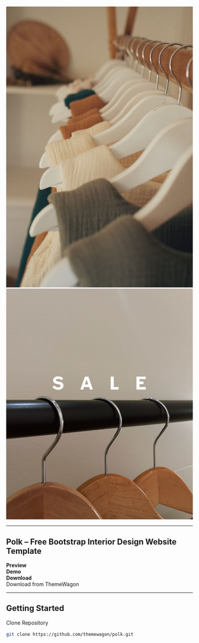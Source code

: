 

![Foto Baju 1](fotobajudirepobaru1.jpg)
![Foto Baju 2](fotobajudirepobaru2.jpg)

---

## Polk – Free Bootstrap Interior Design Website Template

**Preview**  
**Demo**  
**Download**  
Download from ThemeWagon

---

## Getting Started
Clone Repository  
```bash
git clone https://github.com/themewagon/polk.git
